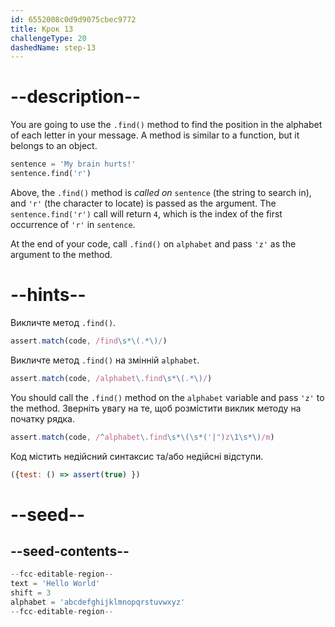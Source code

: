 ```yaml
---
id: 6552008c0d9d9075cbec9772
title: Крок 13
challengeType: 20
dashedName: step-13
---
```


# --description--

You are going to use the `.find()` method to find the position in the alphabet of each letter in your message. A method is similar to a function, but it belongs to an object.

```py
sentence = 'My brain hurts!'
sentence.find('r')
```

Above, the `.find()` method is *called on* `sentence` (the string to search in), and `'r'` (the character to locate) is passed as the argument. The `sentence.find('r')` call will return `4`, which is the index of the first occurrence of `'r'` in `sentence`.

At the end of your code, call `.find()` on `alphabet` and pass `'z'` as the argument to the method.

# --hints--

Викличте метод `.find()`.

```js
assert.match(code, /find\s*\(.*\)/)
```

Викличте метод `.find()` на змінній `alphabet`.

```js
assert.match(code, /alphabet\.find\s*\(.*\)/)
```


You should call the `.find()` method on the `alphabet` variable and pass `'z'` to the method. Зверніть увагу на те, щоб розмістити виклик методу на початку рядка.

```js
assert.match(code, /^alphabet\.find\s*\(\s*('|")z\1\s*\)/m)
```


Код містить недійсний синтаксис та/або недійсні відступи.

```js
({test: () => assert(true) })
```

# --seed--

## --seed-contents--

```py
--fcc-editable-region--
text = 'Hello World'
shift = 3
alphabet = 'abcdefghijklmnopqrstuvwxyz'
--fcc-editable-region--
```
